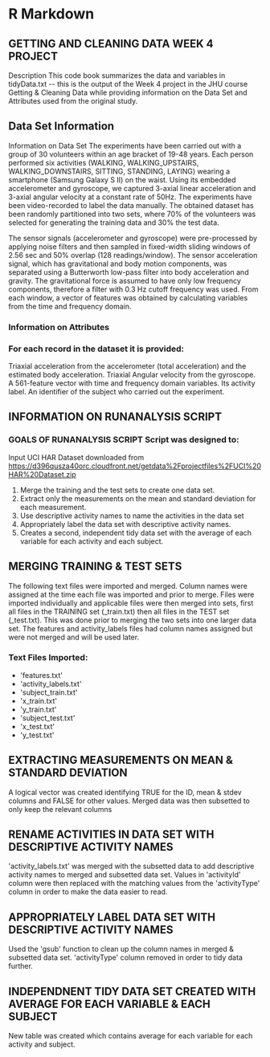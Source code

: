 # R Markdown
## GETTING AND CLEANING DATA WEEK 4 PROJECT 
Description This code book summarizes the data and variables in tidyData.txt -- this is the output of the Week 4 project in the JHU course Getting & Cleaning Data while providing information on the Data Set and Attributes used from the original study.


## Data Set Information
Information on Data Set The experiments have been carried out with a group of 30 volunteers within an age bracket of 19-48 years. Each person performed six activities (WALKING, WALKING_UPSTAIRS, WALKING_DOWNSTAIRS, SITTING, STANDING, LAYING) wearing a smartphone (Samsung Galaxy S II) on the waist. Using its embedded accelerometer and gyroscope, we captured 3-axial linear acceleration and 3-axial angular velocity at a constant rate of 50Hz. The experiments have been video-recorded to label the data manually. The obtained dataset has been randomly partitioned into two sets, where 70% of the volunteers was selected for generating the training data and 30% the test data.

The sensor signals (accelerometer and gyroscope) were pre-processed by applying noise filters and then sampled in fixed-width sliding windows of 2.56 sec and 50% overlap (128 readings/window). The sensor acceleration signal, which has gravitational and body motion components, was separated using a Butterworth low-pass filter into body acceleration and gravity. The gravitational force is assumed to have only low frequency components, therefore a filter with 0.3 Hz cutoff frequency was used. From each window, a vector of features was obtained by calculating variables from the time and frequency domain.

### Information on Attributes 
### For each record in the dataset it is provided:

Triaxial acceleration from the accelerometer (total acceleration) and the estimated body acceleration.
Triaxial Angular velocity from the gyroscope.
A 561-feature vector with time and frequency domain variables.
Its activity label.
An identifier of the subject who carried out the experiment.
## INFORMATION ON RUNANALYSIS SCRIPT

### GOALS OF RUNANALYSIS SCRIPT Script was designed to: 
Input UCI HAR Dataset downloaded from https://d396qusza40orc.cloudfront.net/getdata%2Fprojectfiles%2FUCI%20HAR%20Dataset.zip 
1. Merge the training and the test sets to create one data set. 
2. Extract only the measurements on the mean and standard deviation for each measurement. 
3. Use descriptive activity names to name the activities in the data set 
4. Appropriately label the data set with descriptive activity names. 
5. Creates a second, independent tidy data set with the average of each variable for each activity and each subject.

## MERGING TRAINING & TEST SETS

The following text files were imported and merged. Column names were assigned at the time each file was imported and prior to merge. Files were imported individually and applicable files were then merged into sets, first all files in the TRAINING set (_train.txt) then all files in the TEST set (_test.txt). This was done prior to merging the two sets into one larger data set. The features and activity_labels files had column names assigned but were not merged and will be used later.

### Text Files Imported:
* 'features.txt'
* 'activity_labels.txt'
* 'subject_train.txt'
* 'x_train.txt'
* 'y_train.txt'
* 'subject_test.txt'
* 'x_test.txt'
* 'y_test.txt'

## EXTRACTING MEASUREMENTS ON MEAN & STANDARD DEVIATION 
A logical vector was created identifying TRUE for the ID, mean & stdev columns and FALSE for other values. Merged data was then subsetted to only keep the relevant columns

## RENAME ACTIVITIES IN DATA SET WITH DESCRIPTIVE ACTIVITY NAMES
'activity_labels.txt' was merged with the subsetted data to add descriptive activity names to merged and subsetted data set. Values in 'activityId' column were then replaced with the matching values from the 'activityType' column in order to make the data easier to read.

## APPROPRIATELY LABEL DATA SET WITH DESCRIPTIVE ACTIVITY NAMES
Used the 'gsub' function to clean up the column names in merged & subsetted data set. 'activityType' column removed in order to tidy data further.

## INDEPENDNENT TIDY DATA SET CREATED WITH AVERAGE FOR EACH VARIABLE & EACH SUBJECT
New table was created which contains average for each variable for each activity and subject.
